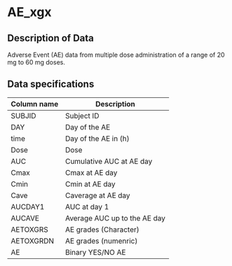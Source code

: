 # AE_xgx 

## Description of Data

Adverse Event (AE) data from multiple dose administration of a range of 20 mg to 60 mg doses.

## Data specifications

Column name  |  Description
------------- | -------------
SUBJID  | Subject ID
DAY  | Day of the AE
time  | Day of the AE in (h)
Dose  | Dose
AUC  | Cumulative AUC at AE day
Cmax  | Cmax at AE day
Cmin  | Cmin at AE day
Cave  |  Caverage at AE day
AUCDAY1  | AUC at day 1
AUCAVE  |  Average AUC up to the AE day
AETOXGRS  |  AE grades (Character)
AETOXGRDN  |  AE grades (numenric)
AE  |  Binary YES/NO AE
